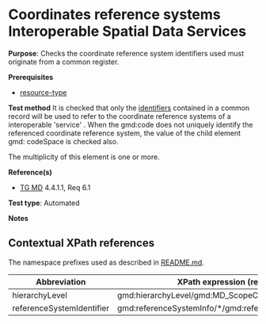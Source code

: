 # Coordinates reference systems Interoperable Spatial Data Services

**Purpose**: Checks the coordinate reference system identifiers used must originate from a common register.

**Prerequisites**

* [resource-type](http://inspire.ec.europa.eu/id/ats/metadata/2.0/datasets-and-series/resource-type)

**Test method**
It is checked that only the [identifiers](#referenceSystemIdentifier) contained in a common record will be used 
to refer to the coordinate reference systems of a interoperable 'service' .
When the gmd:code does not uniquely identify the referenced coordinate reference system, the value of the child element gmd: codeSpace is checked also.

The multiplicity of this element is one or more.

**Reference(s)**	 

* [TG MD](http://inspire.ec.europa.eu/id/ats/metadata/2.0/sds-interoperable/README#ref_TG_MD) 4.4.1.1, Req 6.1

**Test type**: Automated

**Notes**


## Contextual XPath references

The namespace prefixes used as described in [README.md](http://inspire.ec.europa.eu/id/ats/metadata/2.0/sds-interoperable/README#namespaces).

Abbreviation                                   |  XPath expression (relative to gmd:MD_Metadata)
-----------------------------------------------| ------------------------------------------------------------------
<a name="hierarchyLevel"></a> hierarchyLevel | gmd:hierarchyLevel/gmd:MD_ScopeCode/@codeListValue
<a name="referenceSystemIdentifier"></a> referenceSystemIdentifier  | gmd:referenceSystemInfo/\*/gmd:referenceSystemIdentifier[1]/gmd:RS_Identifier[]